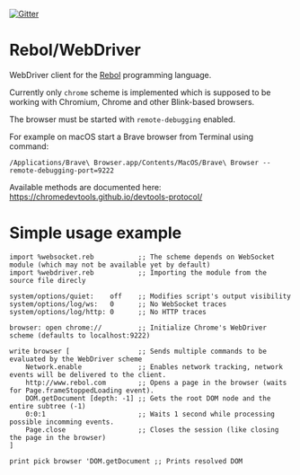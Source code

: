 [![Gitter](https://badges.gitter.im/rebol3/community.svg)](https://app.gitter.im/#/room/#Rebol3:gitter.im)

# Rebol/WebDriver

WebDriver client for the [Rebol](https://github.com/Oldes/Rebol3) programming language.

Currently only `chrome` scheme is implemented which is supposed to be working
with Chromium, Chrome and other Blink-based browsers.

The browser must be started with `remote-debugging` enabled.

For example on macOS start a Brave browser from Terminal using command:

```terminal
/Applications/Brave\ Browser.app/Contents/MacOS/Brave\ Browser --remote-debugging-port=9222
```

Available methods are documented here: https://chromedevtools.github.io/devtools-protocol/

# Simple usage example

```rebol
import %websocket.reb           ;; The scheme depends on WebSocket module (which may not be available yet by default)
import %webdriver.reb           ;; Importing the module from the source file direcly

system/options/quiet:    off    ;; Modifies script's output visibility
system/options/log/ws:   0      ;; No WebSocket traces
system/options/log/http: 0      ;; No HTTP traces

browser: open chrome://         ;; Initialize Chrome's WebDriver scheme (defaults to localhost:9222)

write browser [                 ;; Sends multiple commands to be evaluated by the WebDriver scheme
    Network.enable              ;; Enables network tracking, network events will be delivered to the client.
    http://www.rebol.com        ;; Opens a page in the browser (waits for Page.frameStoppedLoading event).
    DOM.getDocument [depth: -1] ;; Gets the root DOM node and the entire subtree (-1)
    0:0:1                       ;; Waits 1 second while processing possible incomming events.
    Page.close                  ;; Closes the session (like closing the page in the browser)
]

print pick browser 'DOM.getDocument ;; Prints resolved DOM
```
